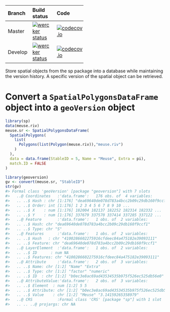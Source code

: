 <!-- README.md is generated from README.Rmd. Please edit that file -->
<table style="width:49%;">
<colgroup>
<col width="11%" />
<col width="18%" />
<col width="6%" />
<col width="12%" />
</colgroup>
<thead>
<tr class="header">
<th align="left">Branch</th>
<th align="left">Build status</th>
<th align="left">Code</th>
<th align="left">coverage</th>
</tr>
</thead>
<tbody>
<tr class="odd">
<td align="left">Master</td>
<td align="left"><a href="https://app.wercker.com/project/bykey/bd4930c4d92c16decdde4d37c735a894"><img src="https://app.wercker.com/status/bd4930c4d92c16decdde4d37c735a894/m/master" title="wercker status" alt="wercker status" /></a></td>
<td align="left"><a href="https://codecov.io/github/emarginatus/geoversion?branch=master"><img src="https://codecov.io/github/emarginatus/geoversion/coverage.svg?branch=master" alt="codecov.io" /></a></td>
<td align="left"><img src="https://codecov.io/github/emarginatus/geoversion/branch.svg?branch=master" alt="codecov.io" /></td>
</tr>
<tr class="even">
<td align="left">Develop</td>
<td align="left"><a href="https://app.wercker.com/project/bykey/bd4930c4d92c16decdde4d37c735a894"><img src="https://app.wercker.com/status/bd4930c4d92c16decdde4d37c735a894/m/develop" title="wercker status" alt="wercker status" /></a></td>
<td align="left"><a href="https://codecov.io/github/emarginatus/geoversion?branch=develop"><img src="https://codecov.io/github/emarginatus/geoversion/coverage.svg?branch=develop" alt="codecov.io" /></a></td>
<td align="left"><img src="https://codecov.io/github/emarginatus/geoversion/branch.svg?branch=develop" alt="codecov.io" /></td>
</tr>
</tbody>
</table>

Store spatial objects from the sp package into a database while maintaining the version history. A specific version of the spatial object can be retrieved.

Convert a `SpatialPolygonsDataFrame` object into a `geoVersion` object
======================================================================

``` r
library(sp)
data(meuse.riv)
meuse.sr <- SpatialPolygonsDataFrame(
  SpatialPolygons(
    list(
      Polygons(list(Polygon(meuse.riv)),"meuse.riv")
    )
  ),
  data = data.frame(StableID = 5, Name = "Meuse", Extra = pi),
  match.ID = FALSE
)
```

``` r
library(geoversion)
gv <- convert(meuse.sr, "StableID")
str(gv)
#> Formal class 'geoVersion' [package "geoversion"] with 7 slots
#>   ..@ Coordinates   :'data.frame':   176 obs. of  4 variables:
#>   .. ..$ Hash : chr [1:176] "dea69640de078d783a4bcc2b09c29db160f9ccf1" "dea69640de078d783a4bcc2b09c29db160f9ccf1" "dea69640de078d783a4bcc2b09c29db160f9ccf1" "dea69640de078d783a4bcc2b09c29db160f9ccf1" ...
#>   .. ..$ Order: int [1:176] 1 2 3 4 5 6 7 8 9 10 ...
#>   .. ..$ X    : num [1:176] 182004 182137 182252 182314 182332 ...
#>   .. ..$ Y    : num [1:176] 337679 337570 337414 337285 337122 ...
#>   ..@ Feature       :'data.frame':   1 obs. of  2 variables:
#>   .. ..$ Hash: chr "dea69640de078d783a4bcc2b09c29db160f9ccf1"
#>   .. ..$ Type: chr "S"
#>   ..@ Features      :'data.frame':   1 obs. of  2 variables:
#>   .. ..$ Hash   : chr "4100286602275916cfdeec84a475182e39093111"
#>   .. ..$ Feature: chr "dea69640de078d783a4bcc2b09c29db160f9ccf1"
#>   ..@ LayerElement  :'data.frame':   1 obs. of  2 variables:
#>   .. ..$ ID      : num NA
#>   .. ..$ Features: chr "4100286602275916cfdeec84a475182e39093111"
#>   ..@ Attribute     :'data.frame':   2 obs. of  3 variables:
#>   .. ..$ Name: chr [1:2] "Name" "Extra"
#>   .. ..$ Type: chr [1:2] "factor" "numeric"
#>   .. ..$ ID  : chr [1:2] "b0ec3e8ac69ad43534535b975f526ec525db56e0" "ceea71f11c253d9b58a092460507983ceb876841"
#>   ..@ AttributeValue:'data.frame':   2 obs. of  3 variables:
#>   .. ..$ Element  : num [1:2] 5 5
#>   .. ..$ Attribute: chr [1:2] "b0ec3e8ac69ad43534535b975f526ec525db56e0" "ceea71f11c253d9b58a092460507983ceb876841"
#>   .. ..$ Value    : chr [1:2] "Meuse" "3.14159265358979"
#>   ..@ CRS           :Formal class 'CRS' [package "sp"] with 1 slot
#>   .. .. ..@ projargs: chr NA
```
